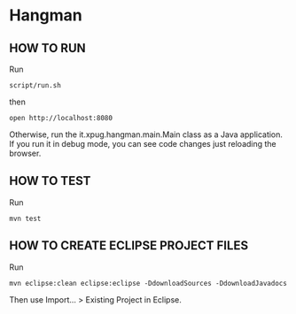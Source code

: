 # Hangman

## HOW TO RUN

Run

    script/run.sh

then

    open http://localhost:8080

Otherwise, run the it.xpug.hangman.main.Main class as a Java application.  If you run it in debug mode, you can see code changes just reloading the browser.


## HOW TO TEST

Run

    mvn test


## HOW TO CREATE ECLIPSE PROJECT FILES

Run

    mvn eclipse:clean eclipse:eclipse -DdownloadSources -DdownloadJavadocs

Then use Import... > Existing Project in Eclipse.


